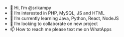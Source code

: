 - 👋 Hi, I’m @srikampy
- 👀 I’m interested in PHP, MySQL, JS and HTML
- 🌱 I’m currently learning Java, Python, React, NodeJS
- 💞️ I’m looking to collaborate on new project
- 📫 How to reach me please text me on WhatApps

<!---
srikampy/srikampy is a ✨ special ✨ repository because its `README.md` (this file) appears on your GitHub profile.
You can click the Preview link to take a look at your changes.
--->
